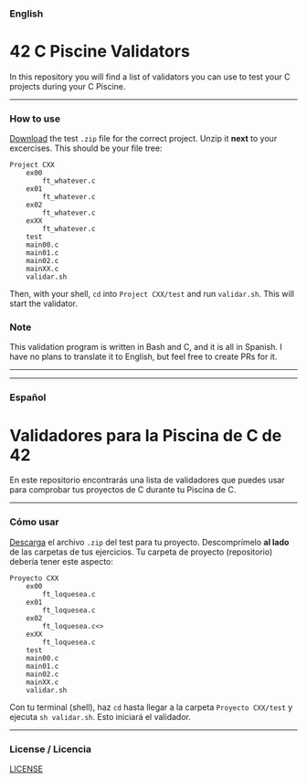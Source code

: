 ### English
# 42 C Piscine Validators
In this repository you will find a list of validators you can use to test your C projects during your C Piscine.

---
### How to use
[Download](zip_files) the test `.zip` file for the correct project. Unzip it **next** to your excercises. This should be your file tree:
```
Project CXX
    ex00
	    ft_whatever.c
    ex01
	    ft_whatever.c
    ex02
	    ft_whatever.c
    exXX
	    ft_whatever.c
    test
	main00.c
	main01.c
	main02.c
	mainXX.c
	validar.sh
```
Then, with your shell, `cd` into `Project CXX/test` and run `validar.sh`. This will start the validator. 
### Note
This validation program is written in Bash and C, and it is all in Spanish. I have no plans to translate it to English, but feel free to create PRs for it.

---
---
### Español
# Validadores para la Piscina de C de 42
En este repositorio encontrarás una lista de validadores que puedes usar para comprobar tus proyectos de C durante tu Piscina de C.

---
### Cómo usar
[Descarga](zip_files) el archivo `.zip` del test para tu proyecto. Descomprímelo **al lado** de las carpetas de tus ejercicios. Tu carpeta de proyecto (repositorio) debería tener este aspecto:
```
Proyecto CXX
    ex00
	    ft_loquesea.c
    ex01
	    ft_loquesea.c
    ex02
	    ft_loquesea.c<>
    exXX
	    ft_loquesea.c
    test
	main00.c
	main01.c
	main02.c
	mainXX.c
	validar.sh
```
Con tu terminal (shell), haz `cd` hasta llegar a la carpeta `Proyecto CXX/test` y ejecuta `sh validar.sh`. Esto iniciará el validador.

---
### License / Licencia
[LICENSE](LICENSE)
